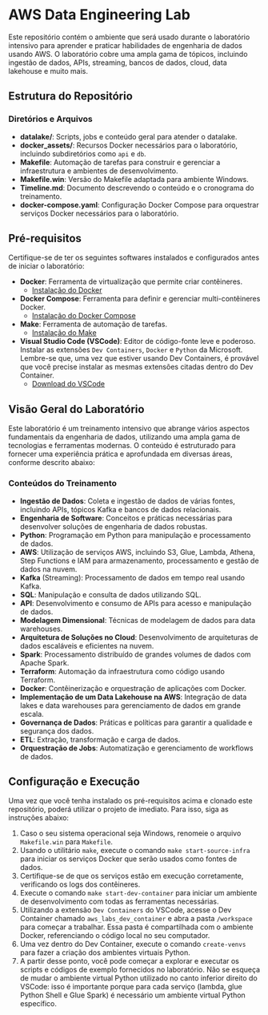 # AWS Data Engineering Lab

Este repositório contém o ambiente que será usado durante o laboratório intensivo para aprender e praticar habilidades de engenharia de dados usando AWS. O laboratório cobre uma ampla gama de tópicos, incluindo ingestão de dados, APIs, streaming, bancos de dados, cloud, data lakehouse e muito mais.

## Estrutura do Repositório

### Diretórios e Arquivos

- **datalake/**: Scripts, jobs e conteúdo geral para atender o datalake.
- **docker_assets/**: Recursos Docker necessários para o laboratório, incluindo subdiretórios como `api` e `db`.
- **Makefile**: Automação de tarefas para construir e gerenciar a infraestrutura e ambientes de desenvolvimento.
- **Makefile.win**: Versão do Makefile adaptada para ambiente Windows.
- **Timeline.md**: Documento descrevendo o conteúdo e o cronograma do treinamento.
- **docker-compose.yaml**: Configuração Docker Compose para orquestrar serviços Docker necessários para o laboratório.

## Pré-requisitos

Certifique-se de ter os seguintes softwares instalados e configurados antes de iniciar o laboratório:

- **Docker**: Ferramenta de virtualização que permite criar contêineres.
  - [Instalação do Docker](https://docs.docker.com/get-docker/)
- **Docker Compose**: Ferramenta para definir e gerenciar multi-contêineres Docker.
  - [Instalação do Docker Compose](https://docs.docker.com/compose/install/)
- **Make**: Ferramenta de automação de tarefas.
  - [Instalação do Make](https://www.gnu.org/software/make/)
- **Visual Studio Code (VSCode)**: Editor de código-fonte leve e poderoso. Instalar as extensões `Dev Containers`, `Docker` e `Python` da Microsoft. Lembre-se que, uma vez que estiver usando Dev Containers, é provável que você precise instalar as mesmas extensões citadas dentro do Dev Container. 
  - [Download do VSCode](https://code.visualstudio.com/)

## Visão Geral do Laboratório

Este laboratório é um treinamento intensivo que abrange vários aspectos fundamentais da engenharia de dados, utilizando uma ampla gama de tecnologias e ferramentas modernas. O conteúdo é estruturado para fornecer uma experiência prática e aprofundada em diversas áreas, conforme descrito abaixo:

### Conteúdos do Treinamento
- **Ingestão de Dados**: Coleta e ingestão de dados de várias fontes, incluindo APIs, tópicos Kafka e bancos de dados relacionais.
- **Engenharia de Software**: Conceitos e práticas necessárias para desenvolver soluções de engenharia de dados robustas. 
- **Python**: Programação em Python para manipulação e processamento de dados.
- **AWS**: Utilização de serviços AWS, incluindo S3, Glue, Lambda, Athena, Step Functions e IAM para armazenamento, processamento e gestão de dados na nuvem.
- **Kafka** (Streaming): Processamento de dados em tempo real usando Kafka.
- **SQL**: Manipulação e consulta de dados utilizando SQL.
- **API**: Desenvolvimento e consumo de APIs para acesso e manipulação de dados.
- **Modelagem Dimensional**: Técnicas de modelagem de dados para data warehouses.
- **Arquitetura de Soluções no Cloud**: Desenvolvimento de arquiteturas de dados escaláveis e eficientes na nuvem.
- **Spark**: Processamento distribuído de grandes volumes de dados com Apache Spark.
- **Terraform**: Automação da infraestrutura como código usando Terraform.
- **Docker**: Contêinerização e orquestração de aplicações com Docker.
- **Implementação de um Data Lakehouse na AWS**: Integração de data lakes e data warehouses para gerenciamento de dados em grande escala.
- **Governança de Dados**: Práticas e políticas para garantir a qualidade e segurança dos dados.
- **ETL**: Extração, transformação e carga de dados.
- **Orquestração de Jobs**: Automatização e gerenciamento de workflows de dados.

## Configuração e Execução

Uma vez que você tenha instalado os pré-requisitos acima e clonado este repositório, poderá utilizar o projeto de imediato. Para isso, siga as instruções abaixo:

1. Caso o seu sistema operacional seja Windows, renomeie o arquivo `Makefile.win` para `Makefile`.
2. Usando o utilitário `make`, execute o comando `make start-source-infra` para iniciar os serviços Docker que serão usados como fontes de dados.
3. Certifique-se de que os serviços estão em execução corretamente, verificando os logs dos contêineres.
4. Execute o comando `make start-dev-container` para iniciar um ambiente de desenvolvimento com todas as ferramentas necessárias.
5. Utilizando a extensão `Dev Containers` do VSCode, acesse o Dev Container chamado `aws_labs_dev_container` e abra a pasta `/workspace` para começar a trabalhar. Essa pasta é compartilhada com o ambiente Docker, referenciando o código local no seu computador.
6. Uma vez dentro do Dev Container, execute o comando `create-venvs` para fazer a criação dos ambientes virtuais Python. 
7. A partir desse ponto, você pode começar a explorar e executar os scripts e códigos de exemplo fornecidos no laboratório. Não se esqueça de mudar o ambiente virtual Python utilizado no canto inferior direito do VSCode: isso é importante porque para cada serviço (lambda, glue Python Shell e Glue Spark) é necessário um ambiente virtual Python específico.